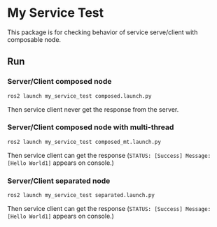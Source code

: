# My Service Test
This package is for checking behavior of service serve/client with composable node.


## Run
### Server/Client composed node
```bash
ros2 launch my_service_test composed.launch.py
```

Then service client never get the response from the server.

### Server/Client composed node with multi-thread
```bash
ros2 launch my_service_test composed_mt.launch.py
```

Then service client can get the response (`STATUS: [Success] Message: [Hello World1]` appears on console.)


### Server/Client separated node
```bash
ros2 launch my_service_test separated.launch.py
```

Then service client can get the response (`STATUS: [Success] Message: [Hello World1]` appears on console.)
